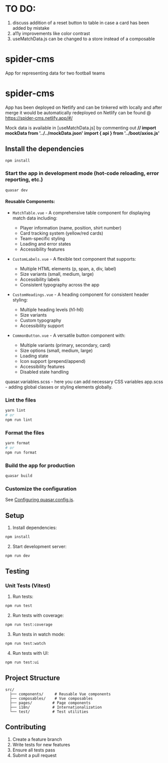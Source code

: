 # TO DO:

1. discuss addition of a reset button to table in case a card has been added by mistake
2. a11y improvements like color contrast
3. useMatchData.js can be changed to a store instead of a composable

# spider-cms

App for representing data for two football teams

# spider-cms

App has been deployed on Netlify and can be tinkered with locally and after merge it would be automatically redeployed on Netlify
can be found @ https://spider-cms.netlify.app/#/

Mock data is available in [useMatchData.js] by commenting out
**// import mockData from '../../mockData.json'**
**import { api } from '../boot/axios.js'**

## Install the dependencies

```bash
npm install
```

### Start the app in development mode (hot-code reloading, error reporting, etc.)

```bash
quasar dev
```

#### Reusable Components:

- `MatchTable.vue` - A comprehensive table component for displaying match data including:

  - Player information (name, position, shirt number)
  - Card tracking system (yellow/red cards)
  - Team-specific styling
  - Loading and error states
  - Accessibility features

- `CustomLabels.vue` - A flexible text component that supports:

  - Multiple HTML elements (p, span, a, div, label)
  - Size variants (small, medium, large)
  - Accessibility labels
  - Consistent typography across the app

- `CustomHeadings.vue` - A heading component for consistent header styling:

  - Multiple heading levels (h1-h6)
  - Size variants
  - Custom typography
  - Accessibility support

- `CommonButton.vue` - A versatile button component with:
  - Multiple variants (primary, secondary, card)
  - Size options (small, medium, large)
  - Loading state
  - Icon support (prepend/append)
  - Accessibility features
  - Disabled state handling

quasar.variables.scss - here you can add necessary CSS variables
app.scss - adding global classes or styling elements globally.

### Lint the files

```bash
yarn lint
# or
npm run lint
```

### Format the files

```bash
yarn format
# or
npm run format
```

### Build the app for production

```bash
quasar build
```

### Customize the configuration

See [Configuring quasar.config.js](https://v2.quasar.dev/quasar-cli-vite/quasar-config-js).

## Setup

1. Install dependencies:

```bash
npm install
```

2. Start development server:

```bash
npm run dev
```

## Testing

### Unit Tests (Vitest)

1. Run tests:

```bash
npm run test
```

2. Run tests with coverage:

```bash
npm run test:coverage
```

3. Run tests in watch mode:

```bash
npm run test:watch
```

4. Run tests with UI:

```bash
npm run test:ui
```

## Project Structure

```
src/
  ├── components/     # Reusable Vue components
  ├── composables/    # Vue composables
  ├── pages/         # Page components
  ├── i18n/          # Internationalization
  └── test/          # Test utilities
```

## Contributing

1. Create a feature branch
2. Write tests for new features
3. Ensure all tests pass
4. Submit a pull request
